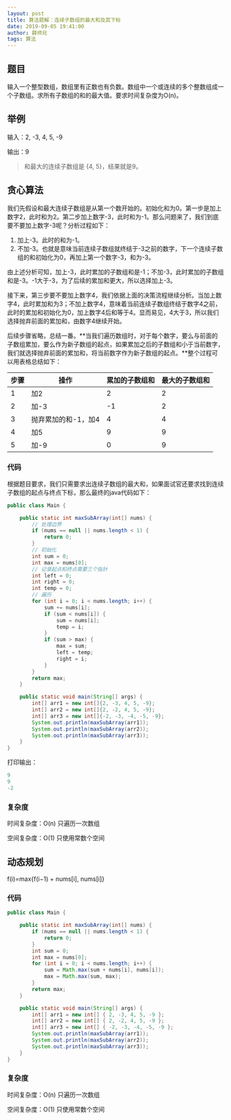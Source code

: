 ```yaml
---
layout: post
title: 算法题解：连续子数组的最大和及其下标
date: 2019-09-05 19:41:00
author: 薛师兄
tags: 算法
---
```

## 题目

输入一个整型数组，数组里有正数也有负数。数组中一个或连续的多个整数组成一个子数组。求所有子数组的和的最大值。要求时间复杂度为O(n)。

## 举例

输入：2, -3, 4, 5,  -9

输出：9

> 和最大的连续子数组是 {4, 5}，结果就是9。

## 贪心算法

我们先假设和最大连续子数组是从第一个数开始的。初始化和为0。第一步是加上数字2，此时和为2。第二步加上数字-3，此时和为-1。那么问题来了，我们到底要不要加上数字-3呢？分析过程如下：

1. 加上-3。此时的和为-1。
2. 不加-3。也就是意味当前连续子数组就终结于-3之前的数字，下一个连续子数组的和初始化为0，再加上第一个数字-3，和为-3。

由上述分析可知，加上-3，此时累加的子数组和是-1；不加-3，此时累加的子数组和是-3。-1大于-3，为了后续的累加和更大，所以选择加上-3。

接下来，第三步要不要加上数字4，我们依据上面的决策流程继续分析。当加上数字4，此时累加和为3；不加上数字4，意味着当前连续子数组终结于数字4之前，此时的累加和初始化为0，加上数字4后和等于4。显而易见，4大于3，所以我们选择抛弃前面的累加和，由数字4继续开始。

后续步骤省略，总结一番。**当我们遍历数组时，对于每个数字，要么与前面的子数组累加，要么作为新子数组的起点，如果累加之后的子数组和小于当前数字，我们就选择抛弃前面的累加和，将当前数字作为新子数组的起点。**整个过程可以用表格总结如下：

| 步骤 | 操作                | 累加的子数组和 | 最大的子数组和 |
| ---- | ------------------- | -------------- | -------------- |
| 1    | 加2                 | 2              | 2              |
| 2    | 加-3                | -1             | 2              |
| 3    | 抛弃累加的和-1，加4 | 4              | 4              |
| 4    | 加5                 | 9              | 9              |
| 5    | 加-9                | 0              | 9              |

### 代码

根据题目要求，我们只需要求出连续子数组的最大和，如果面试官还要求找到连续子数组的起点与终点下标，那么最终的java代码如下：

```java
public class Main {

    public static int maxSubArray(int[] nums) {
        // 处理边界
        if (nums == null || nums.length < 1) {
            return 0;
        }
        // 初始化
        int sum = 0;
        int max = nums[0];
        // 记录起点和终点需要三个指针
        int left = 0;
        int right = 0;
        int temp = 0;
        // 遍历
        for (int i = 0; i < nums.length; i++) {
            sum += nums[i];
            if (sum < nums[i]) {
                sum = nums[i];
                temp = i;
            }
            if (sum > max) {
                max = sum;
                left = temp;
                right = i;
            }
        }
        return max;
    }

    public static void main(String[] args) {
        int[] arr1 = new int[]{2, -3, 4, 5, -9};
        int[] arr2 = new int[]{2, -2, 4, 5, -9};
        int[] arr3 = new int[]{-2, -3, -4, -5, -9};
        System.out.println(maxSubArray(arr1));
        System.out.println(maxSubArray(arr2));
        System.out.println(maxSubArray(arr3));
    }
}
```

打印输出：

```java
9
9
-2
```

### 复杂度

时间复杂度：O(n) 只遍历一次数组

空间复杂度：O(1) 只使用常数个空间


## 动态规划

f(i)=max{f(i−1) + nums[i], nums[i]}

### 代码

```java
public class Main {

    public static int maxSubArray(int[] nums) {
        if (nums == null || nums.length < 1) {
            return 0;
        }
        int sum = 0;
        int max = nums[0];
        for (int i = 0; i < nums.length; i++) {
            sum = Math.max(sum + nums[i], nums[i]);
            max = Math.max(sum, max);
        }
        return max;
    }

    public static void main(String[] args) {
        int[] arr1 = new int[] { 2, -3, 4, 5, -9 };
        int[] arr2 = new int[] { 2, -2, 4, 5, -9 };
        int[] arr3 = new int[] { -2, -3, -4, -5, -9 };
        System.out.println(maxSubArray(arr1));
        System.out.println(maxSubArray(arr2));
        System.out.println(maxSubArray(arr3));
    }
}
```

### 复杂度

时间复杂度：O(n) 只遍历一次数组

空间复杂度：O(1) 只使用常数个空间